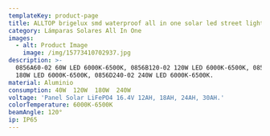 ```yaml
---
templateKey: product-page
title: ALLTOP brigelux smd waterproof all in one solar led street light
category: Lámparas Solares All In One
images:
  - alt: Product Image
    image: /img/15773410702937.jpg
description: >-
  0856A60-02 60W LED 6000K-6500K, 0856B120-02 120W LED 6000K-6500K, 0856C180-02
  180W LED 6000K-6500K, 0856D240-02 240W LED 6000K-6500K.
material: Aluminio
consumption: 40W  120W  180W  240W
voltage: 'Panel Solar LiFePO4 16.4V 12AH, 18AH, 24AH, 30AH.'
colorTemperature: 6000K-6500K
beamAngle: 120°
ip: IP65
---
```


